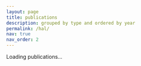 ```yaml
---
layout: page
title: publications
description: grouped by type and ordered by year
permalink: /hal/
nav: true
nav_order: 2
---
```


<div class="publications" id="hal-publications-container">Loading publications...</div>

<script>
function deduplicateAuthors(authors) {
  const seen = new Set();
  return authors.filter(name => {
    const trimmed = name.trim();
    if (seen.has(trimmed)) return false;
    seen.add(trimmed);
    return true;
  });
}

function parseTEI(xmlText) {
  const parser = new DOMParser();
  const xml = parser.parseFromString(xmlText, "text/xml");
  const entries = Array.from(xml.querySelectorAll("biblFull"));

  return entries.map(entry => {
    const titleNode = entry.querySelector("titleStmt > title");
    const title = titleNode ? titleNode.textContent.trim() : "";

    const rawAuthors = Array.from(entry.querySelectorAll("author")).map(a => {
      const pers = a.querySelector("persName");
      if (!pers) return "";
      const name = Array.from(pers.children).map(c => c.textContent.trim()).join(" ");
      return name.trim();
    });
    const authors = deduplicateAuthors(rawAuthors).join(", ");

    const typeMap = {
      "Journal articles": "Journal articles",
      "Preprints, Working Papers, ...": "Preprints",
      "Conference papers": "Conference papers",
      "Book sections": "Book sections",
      "Books": "Books"
    };
    const rawTypeNode = entry.querySelector("classCode[scheme='halTypology']");
    const rawType = rawTypeNode ? rawTypeNode.textContent.trim() : "Other";
    const type = typeMap[rawType] || "Other";

    let year = "";
    const date = entry.querySelector("date[type='datePub']") || entry.querySelector("date");
    if (date) {
      const when = date.getAttribute("when");
      year = when ? when.slice(0, 4) : date.textContent.trim().slice(0, 4);
    }

    const doiNode = entry.querySelector("idno[type='doi']");
    const doi = doiNode ? doiNode.textContent.trim() : "";

    let journal = "";
    if (type === "Conference papers") {
      const confNameNode = entry.querySelector("meeting > title");
      const confName = confNameNode ? confNameNode.textContent.trim() : "Conference";
      const confYearNode = entry.querySelector("meeting > date[type='start']");
      const confYear = confYearNode ? confYearNode.textContent.trim().slice(0, 4) : "";
      const cityNode = entry.querySelector("meeting > settlement");
      const city = cityNode ? cityNode.textContent.trim() : "";
      const countryNode = entry.querySelector("meeting > country");
      const country = countryNode ? countryNode.textContent.trim() : "";
      journal = [confName, confYear, [city, country].filter(Boolean).join(", ")].filter(Boolean).join(", ");
      year = confYear || year;
    } else {
      const publisherNode = entry.querySelector("monogr > imprint > publisher") || entry.querySelector("publicationStmt > publisher");
      const publisher = publisherNode ? publisherNode.textContent.trim() : "";
      const genreNode = entry.querySelector("notesStmt > note[type='genre']");
      const genre = genreNode ? genreNode.textContent.toLowerCase() : "";
      const monogrTitleNode = entry.querySelector("monogr > title");
      const monogrTitle = monogrTitleNode ? monogrTitleNode.textContent.trim() : "";

      if (type === "Books") {
        journal = publisher || "Book";
      } else if (type === "Book sections") {
        journal = monogrTitle || publisher;
      } else if (monogrTitle) {
        journal = monogrTitle;
      } else if (publisher) {
        journal = publisher;
      }
    }

    const halIdNode = entry.querySelector("idno[type='halId']");
    const halId = halIdNode ? halIdNode.textContent.trim() : "";
    const uriNode = entry.querySelector("idno[type='halUri']");
    const uri = uriNode ? uriNode.textContent.trim() : `https://hal.science/${halId}`;
    const pdfNode = entry.querySelector("ref[type='file'][subtype='author']");
    const pdf = pdfNode ? pdfNode.getAttribute("target") : `${uri}/document`;

    return { title, authors, journal, year, uri, pdf, type, doi };
  });
}

function groupByType(entries) {
  return entries.reduce((acc, e) => {
    const t = e.type;
    acc[t] = acc[t] || [];
    acc[t].push(e);
    return acc;
  }, {});
}

fetch("https://api.archives-ouvertes.fr/search/hal/?wt=xml-tei&rows=1000&sort=publicationDate_tdate%20desc&q=authIdHal_s:agustin-gabriel-yabo")
  .then(r => r.text())
  .then(xmlText => {
    const parsed = parseTEI(xmlText);
    const grouped = groupByType(parsed);
    const desiredOrder = ["Preprints", "Journal articles", "Conference papers", "Books", "Book sections", "Other"];
    const types = Object.keys(grouped).sort((a, b) => desiredOrder.indexOf(a) - desiredOrder.indexOf(b));

    types.forEach(type => {
      grouped[type].sort((a, b) => (b.year || "").localeCompare(a.year || ""));
    });

    const container = document.getElementById("hal-publications-container");
    container.innerHTML = "";

    types.forEach(type => {
      const pubs = grouped[type];
      const hr = document.createElement("div");
      hr.className = "row";
      hr.innerHTML = `<div class="col-12"><hr></div>`;
      container.appendChild(hr);

      pubs.forEach((e, i) => {
        const row = document.createElement("div");
        row.className = "row";
        row.style.marginBottom = "2em";

        const leftCol = document.createElement("div");
        leftCol.className = "col-sm-3 text-start";
        leftCol.innerHTML = i === 0 ? `<h3 class="type-title">${type}</h3>` : "&nbsp;";

        const rightCol = document.createElement("div");
        rightCol.className = "col-sm-9";
        rightCol.innerHTML = `
          <div class="entry">
            <div class="title" style="font-weight: bold;">${e.title}</div>
            <div class="author" style="margin-top: 0.3em;">${e.authors}</div>
            ${e.type === "Books" ? `
              <div class="periodical" style="margin-top: 0.3em;">
                ${e.journal || ""}${e.journal && e.year ? ", " : ""}${e.year || ""}
              </div>
            ` : e.type === "Book sections" ? `
              <div class="periodical" style="margin-top: 0.3em;">
                ${e.journal ? `<span style="font-style: italic;">${e.journal}</span>` : ""}
                ${e.year ? `, ${e.year}` : ""}
              </div>
            ` : (e.journal || e.year) ? `
              <div class="periodical" style="margin-top: 0.3em;">
                ${e.journal ? `<span style="font-style: italic;">${e.journal}</span>` : ""}
                ${(e.year && e.type !== "Conference papers") ? (e.journal ? ", " : "") + e.year : ""}
              </div>
            ` : ""}
            ${e.doi ? `<div class="doi" style="margin-top: 0.3em;"><a href="https://doi.org/${e.doi}" target="_blank">https://doi.org/${e.doi}</a></div>` : ""}
            <div class="links" style="margin-top: 0.3em;">
              <a href="${e.uri}" class="btn btn-sm me-2" role="button" target="_blank">View on HAL</a>
              <a href="${e.pdf}" class="btn btn-sm" role="button" target="_blank">Download PDF</a>
            </div>
          </div>
        `;

        row.appendChild(leftCol);
        row.appendChild(rightCol);
        container.appendChild(row);
      });
    });
  })
  .catch(err => {
    console.error("❌ Failed to load XML TEI from HAL:", err);
    document.getElementById("hal-publications-container").innerText = "⚠️ Failed to load publications.";
  });
</script>
